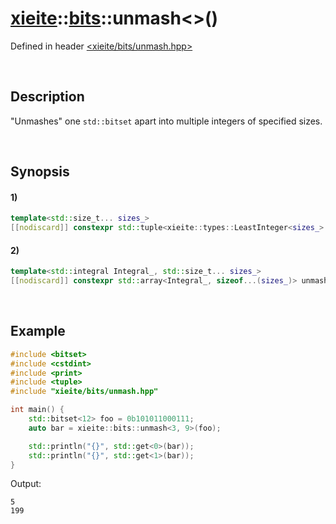 # [xieite](../../xieite.md)\:\:[bits](../../bits.md)\:\:unmash\<\>\(\)
Defined in header [<xieite/bits/unmash.hpp>](../../../include/xieite/bits/unmash.hpp)

&nbsp;

## Description
"Unmashes" one `std::bitset` apart into multiple integers of specified sizes.

&nbsp;

## Synopsis
#### 1)
```cpp
template<std::size_t... sizes_>
[[nodiscard]] constexpr std::tuple<xieite::types::LeastInteger<sizes_>...> unmash(const std::bitset<(... + sizes_)>& value) noexcept;
```
#### 2)
```cpp
template<std::integral Integral_, std::size_t... sizes_>
[[nodiscard]] constexpr std::array<Integral_, sizeof...(sizes_)> unmash(const std::bitset<(... + sizes_)>& value) noexcept;
```

&nbsp;

## Example
```cpp
#include <bitset>
#include <cstdint>
#include <print>
#include <tuple>
#include "xieite/bits/unmash.hpp"

int main() {
    std::bitset<12> foo = 0b101011000111;
    auto bar = xieite::bits::unmash<3, 9>(foo);

    std::println("{}", std::get<0>(bar));
    std::println("{}", std::get<1>(bar));
}
```
Output:
```
5
199
```
